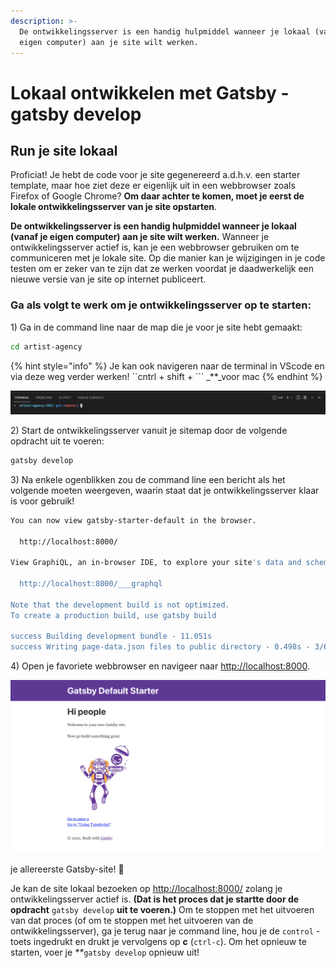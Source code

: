 ```yaml
---
description: >-
  De ontwikkelingsserver is een handig hulpmiddel wanneer je lokaal (vanaf je
  eigen computer) aan je site wilt werken.
---
```


# Lokaal ontwikkelen met Gatsby - gatsby develop

## Run je site lokaal

Proficiat! Je hebt de code voor je site gegenereerd a.d.h.v. een starter template, maar hoe ziet deze er eigenlijk uit in een webbrowser zoals Firefox of Google Chrome? **Om daar achter te komen, moet je eerst de lokale ontwikkelingsserver van je site opstarten**.

**De ontwikkelingsserver is een handig hulpmiddel wanneer je lokaal (vanaf je eigen computer) aan je site wilt werken.** Wanneer je ontwikkelingsserver actief is, kan je een webbrowser gebruiken om te communiceren met je lokale site. Op die manier kan je wijzigingen in je code testen om er zeker van te zijn dat ze werken voordat je daadwerkelijk een nieuwe versie van je site op internet publiceert.

### **Ga als volgt te werk om je ontwikkelingsserver op te starten:**

1\) Ga in de command line naar de map die je voor je site hebt gemaakt:

```bash
cd artist-agency
```

{% hint style="info" %}
Je kan ook navigeren naar de terminal in VScode en via deze weg verder werken! \`\`cntrl + shift + \`\`\` _\*\*_voor mac
{% endhint %}

![](<../../.gitbook/assets/image (20).png>)

2\) Start de ontwikkelingsserver vanuit je sitemap door de volgende opdracht uit te voeren:

```bash
gatsby develop
```

3\) Na enkele ogenblikken zou de command line een bericht als het volgende moeten weergeven, waarin staat dat je ontwikkelingsserver klaar is voor gebruik!

```bash
You can now view gatsby-starter-default in the browser.
⠀
  http://localhost:8000/
⠀
View GraphiQL, an in-browser IDE, to explore your site's data and schema
⠀
  http://localhost:8000/___graphql
⠀
Note that the development build is not optimized.
To create a production build, use gatsby build
⠀
success Building development bundle - 11.051s
success Writing page-data.json files to public directory - 0.498s - 3/6 12.06/s
```

4\) Open je favoriete webbrowser en navigeer naar [http://localhost:8000](http://localhost:8000).

![http://localhost:8000/](<../../.gitbook/assets/image (23).png>)

je allereerste Gatsby-site! 🎉

Je kan de site lokaal bezoeken op [http://localhost:8000/](http://localhost:8000) zolang je ontwikkelingsserver actief is. **(Dat is het proces dat je startte door de opdracht** `gatsby develop` **uit te voeren.)** Om te stoppen met het uitvoeren van dat proces (of om te stoppen met het uitvoeren van de ontwikkelingsserver), ga je terug naar je command line, hou je de `control` -toets ingedrukt en drukt je vervolgens op **c** (`ctrl-c`). Om het opnieuw te starten, voer je _\*\*_`gatsby develop` opnieuw uit!
